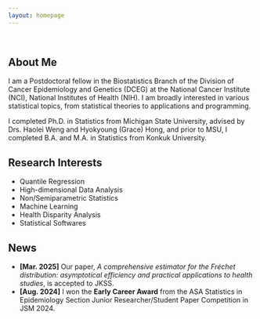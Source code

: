```yaml
---
layout: homepage
---
```


<br>

## About Me

I am a Postdoctoral fellow in the Biostatistics Branch of the Division of Cancer Epidemiology and Genetics (DCEG) at the National Cancer Institute (NCI), National Institutes of Health (NIH). I am broadly interested in various statistical topics, from statistical theories to applications and programming.

I completed Ph.D. in Statistics from Michigan State University, advised by Drs. Haolei Weng and Hyokyoung (Grace) Hong, and prior to MSU, I completed B.A. and M.A. in Statistics from Konkuk University.

## Research Interests

- Quantile Regression
- High-dimensional Data Analysis
- Non/Semiparametric Statistics
- Machine Learning
- Health Disparity Analysis
- Statistical Softwares

## News

- **[Mar. 2025]** Our paper, *A comprehensive estimator for the Fréchet distribution: asymptotical efficiency and practical applications to health studies*, is accepted to JKSS.
- **[Aug. 2024]** I won the **Early Career Award** from the ASA Statistics in Epidemiology Section Junior Researcher/Student Paper Competition in JSM 2024.
